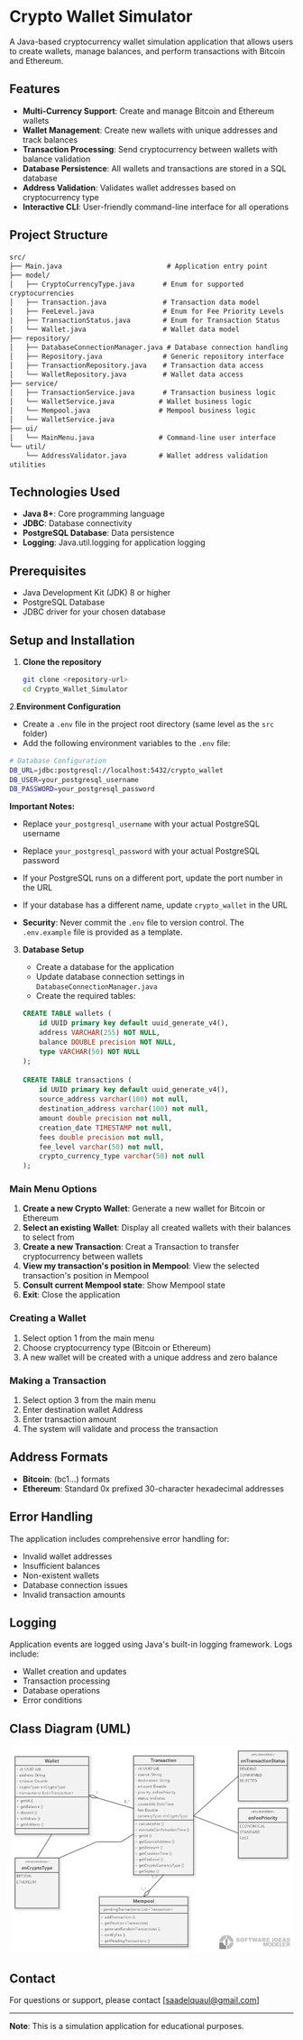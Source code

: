 # Crypto Wallet Simulator

A Java-based cryptocurrency wallet simulation application that allows users to create wallets, manage balances, and perform transactions with Bitcoin and Ethereum.

## Features

- **Multi-Currency Support**: Create and manage Bitcoin and Ethereum wallets
- **Wallet Management**: Create new wallets with unique addresses and track balances
- **Transaction Processing**: Send cryptocurrency between wallets with balance validation
- **Database Persistence**: All wallets and transactions are stored in a SQL database
- **Address Validation**: Validates wallet addresses based on cryptocurrency type
- **Interactive CLI**: User-friendly command-line interface for all operations

## Project Structure

```
src/
├── Main.java                          # Application entry point
├── model/
│   ├── CryptoCurrencyType.java       # Enum for supported cryptocurrencies
│   ├── Transaction.java              # Transaction data model
|   ├── FeeLevel.java                 # Enum for Fee Priority Levels
|   ├── TransactionStatus.java        # Enum for Transaction Status
│   └── Wallet.java                   # Wallet data model
├── repository/
│   ├── DatabaseConnectionManager.java # Database connection handling
│   ├── Repository.java               # Generic repository interface
│   ├── TransactionRepository.java    # Transaction data access
│   └── WalletRepository.java         # Wallet data access
├── service/
│   ├── TransactionService.java       # Transaction business logic
│   └── WalletService.java           # Wallet business logic
│   └── Mempool.java                 # Mempool business logic
│   └── WalletService.java
├── ui/
│   └── MainMenu.java                # Command-line user interface
└── util/
    └── AddressValidator.java        # Wallet address validation utilities
```

## Technologies Used

- **Java 8+**: Core programming language
- **JDBC**: Database connectivity
- **PostgreSQL Database**: Data persistence
- **Logging**: Java.util.logging for application logging

## Prerequisites

- Java Development Kit (JDK) 8 or higher
- PostgreSQL Database 
- JDBC driver for your chosen database

## Setup and Installation

1. **Clone the repository**
   ```bash
   git clone <repository-url>
   cd Crypto_Wallet_Simulator
   ```
2.**Environment Configuration**

   - Create a `.env` file in the project root directory (same level as the `src` folder)
   - Add the following environment variables to the `.env` file:

   ```bash
   # Database Configuration
   DB_URL=jdbc:postgresql://localhost:5432/crypto_wallet
   DB_USER=your_postgresql_username
   DB_PASSWORD=your_postgresql_password
   ```

   **Important Notes:**
   - Replace `your_postgresql_username` with your actual PostgreSQL username
   - Replace `your_postgresql_password` with your actual PostgreSQL password
   - If your PostgreSQL runs on a different port, update the port number in the URL
   - If your database has a different name, update `crypto_wallet` in the URL

  - **Security**: Never commit the `.env` file to version control. The `.env.example` file is provided as a template.

    
3. **Database Setup**
   - Create a database for the application
   - Update database connection settings in `DatabaseConnectionManager.java`
   - Create the required tables:

   ```sql
   CREATE TABLE wallets (
       id UUID primary key default uuid_generate_v4(),
       address VARCHAR(255) NOT NULL,
       balance DOUBLE precision NOT NULL,
       type VARCHAR(50) NOT NULL
   );

   CREATE TABLE transactions (
       id UUID primary key default uuid_generate_v4(),
       source_address varchar(100) not null,
       destination_address varchar(100) not null,
       amount double precision not null,
       creation_date TIMESTAMP not null,
       fees double precision not null,
       fee_level varchar(50) not null,
       crypto_currency_type varchar(50) not null
   );
   ```

### Main Menu Options

1. **Create a new Crypto Wallet**: Generate a new wallet for Bitcoin or Ethereum
2. **Select an existing Wallet**: Display all created wallets with their balances to select from
3. **Create a new Transaction**: Creat a Transaction to transfer cryptocurrency between wallets
4. **View my transaction's position in Mempool**: View the selected transaction's position in Mempool
5. **Consult current Mempool state**: Show Mempool state
0. **Exit**: Close the application

### Creating a Wallet

1. Select option 1 from the main menu
2. Choose cryptocurrency type (Bitcoin or Ethereum)
3. A new wallet will be created with a unique address and zero balance

### Making a Transaction

1. Select option 3 from the main menu
2. Enter destination wallet Address
3. Enter transaction amount
4. The system will validate and process the transaction

## Address Formats

- **Bitcoin**: (bc1...) formats
- **Ethereum**: Standard 0x prefixed 30-character hexadecimal addresses

## Error Handling

The application includes comprehensive error handling for:
- Invalid wallet addresses
- Insufficient balances
- Non-existent wallets
- Database connection issues
- Invalid transaction amounts

## Logging

Application events are logged using Java's built-in logging framework. Logs include:
- Wallet creation and updates
- Transaction processing
- Database operations
- Error conditions

## Class Diagram (UML)
![Class Diagram](src/src/CryptoWalletSimulator.png)

## Contact

For questions or support, please contact [saadelquaul@gmail.com]

---

**Note**: This is a simulation application for educational purposes.
